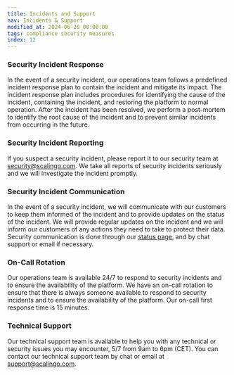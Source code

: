 ```yaml
---
title: Incidents and Support
nav: Incidents & Support
modified_at: 2024-06-20 00:00:00
tags: compliance security measures
index: 12
---
```


### Security Incident Response

In the event of a security incident, our operations team follows a predefined incident response plan to contain the
incident and mitigate its impact. The incident response plan includes procedures for identifying the cause of the
incident, containing the incident, and restoring the platform to normal operation. After the incident has been resolved,
we perform a post-mortem to identify the root cause of the incident and to prevent similar incidents from occurring in
the future.

### Security Incident Reporting

If you suspect a security incident, please report it to our security team at
[security@scalingo.com](mailto:security@scalingo.com). We take all reports of security incidents seriously and we will
investigate the incident promptly.

### Security Incident Communication

In the event of a security incident, we will communicate with our customers to keep them informed of the incident and to
provide updates on the status of the incident. We will provide regular updates on the incident and we will inform our
customers of any actions they need to take to protect their data. Security communication is done through our
[status page](https://scalingostatus.com), and by chat support or email if necessary.

### On-Call Rotation

Our operations team is available 24/7 to respond to security incidents and to ensure the availability of the platform.
We have an on-call rotation to ensure that there is always someone available to respond to security incidents and to
ensure the availability of the platform. Our on-call first response time is 15 minutes.

### Technical Support

Our technical support team is available to help you with any technical or security issues you may encounter, 5/7 from
9am to 6pm (CET). You can contact our technical support team by chat or email at
[support@scalingo.com](mailto:support@scalingo.com).
